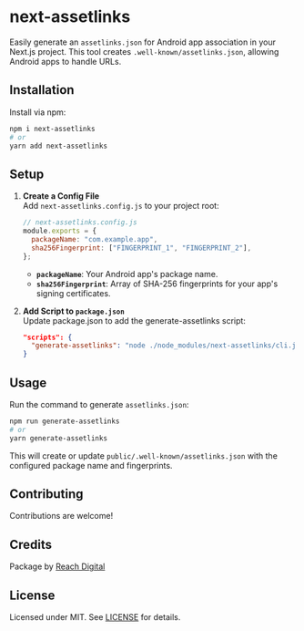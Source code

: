 # next-assetlinks

Easily generate an `assetlinks.json` for Android app association in your Next.js
project. This tool creates `.well-known/assetlinks.json`, allowing Android apps
to handle URLs.

## Installation

Install via npm:

```bash
npm i next-assetlinks
# or
yarn add next-assetlinks
```

## Setup

1. **Create a Config File**  
   Add `next-assetlinks.config.js` to your project root:

   ```javascript
   // next-assetlinks.config.js
   module.exports = {
     packageName: "com.example.app",
     sha256Fingerprint: ["FINGERPRINT_1", "FINGERPRINT_2"],
   };
   ```

   - **`packageName`**: Your Android app's package name.
   - **`sha256Fingerprint`**: Array of SHA-256 fingerprints for your app's
     signing certificates.

2. **Add Script to `package.json`**  
   Update package.json to add the generate-assetlinks script:

   ```json
   "scripts": {
     "generate-assetlinks": "node ./node_modules/next-assetlinks/cli.js"
   }
   ```

## Usage

Run the command to generate `assetlinks.json`:

```bash
npm run generate-assetlinks
# or
yarn generate-assetlinks
```

This will create or update `public/.well-known/assetlinks.json` with the
configured package name and fingerprints.

## Contributing

Contributions are welcome!

## Credits

Package by [Reach Digital](https://www.reachdigital.nl/)

## License

Licensed under MIT. See [LICENSE](./LICENSE) for details.
